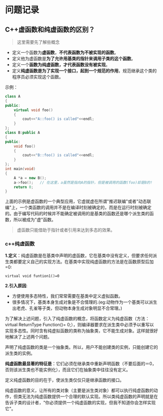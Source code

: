# 问题记录

## C++虚函数和纯虚函数的区别？

>这里需要先了解些概念

+ 定义一个函数为**虚函数**，**不代表函数为不被实现的函数**。
+ 定义他为虚函数是**为了允许用基类的指针来调用子类的这个函数**。
+ 定义一个**函数为纯虚函数，才代表函数没有被实现**。
+ 定义**纯虚函数是为了实现一个接口，起到一个规范的作用**，规范继承这个类的程序员必须实现这个函数。

示例：

```C++
class A
{
public:
    virtual void foo()
    {
        cout<<"A::foo() is called"<<endl;
    }
};
class B:public A
{
public:
    void foo()
    {
        cout<<"B::foo() is called"<<endl;
    }
};
int main(void)
{
    A *a = new B();
    a->foo();   // 在这里，a虽然是指向A的指针，但是被调用的函数(foo)却是B的!
    return 0;
}
```

上面的示例是虚函数的一个典型应用，它虚就虚在所谓"推迟联编"或者"动态联编"上，一个类函数的调用并不是在编译时刻被确定的，而是在运行时刻被确定的。由于编写代码的时候并不能确定被调用的是基类的函数还是哪个派生类的函数，所以被成为"虚"函数。

> 虚函数只能借助于指针或者引用来达到多态的效果。

### c++纯虚函数

**1.定义**：纯虚函数是在基类中声明的虚函数，它在基类中没有定义，但要求任何派生类都要定义自己的实现方法。在基类中实现纯虚函数的方法是在函数原型后加 =0:

`virtual void funtion1()=0`

**2.引入原因**:

+ 方便使用多态特性，我们常常需要在基类中定义虚拟函数。
+ 很多情况下，基类本身生成对象是不合情理的.(eg:动物作为一个基类可以派生出老虎、孔雀等子类，但动物本身生成对象明显不合常理。)

为了解决上述问题，引入了纯虚函数的概念，将函数定义为纯虚函数（方法：virtual ReturnType Function()= 0;），则编译器要求在派生类中必须予以重写以实现多态性。同时含有纯虚拟函数的类称为抽象类，它不能生成对象。这样就很好地解决了上述两个问题。

声明了纯虚函数的类是一个抽象类。所以，用户不能创建类的实例，只能创建它的派生类的实例。

**纯虚函数最显著的特征是**：它们必须在继承类中重新声明函数（不要后面的＝0，否则该派生类也不能实例化），而且它们在抽象类中往往没有定义。

定义纯虚函数的目的在于，使派生类仅仅只是继承函数的接口。

纯虚函数的意义，让所有的类对象（主要是派生类对象）都可以执行纯虚函数的动作，但类无法为纯虚函数提供一个合理的默认实现。所以类纯虚函数的声明就是在告诉子类的设计者，"你必须提供一个纯虚函数的实现，但我不知道你会怎样实现它"。
